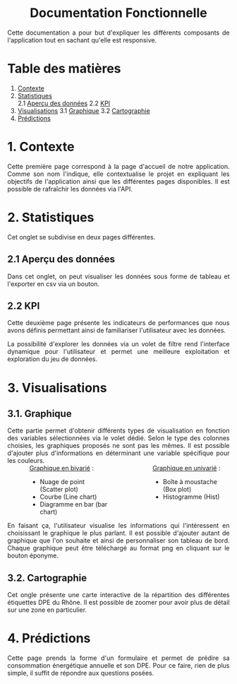<h1 style="text-align: center;">Documentation Fonctionnelle</h1>

<div style="text-align: justify;">
Cette documentation a pour but d'expliquer les différents composants de l'application tout en sachant qu'elle est responsive.</div>

# Table des matières
1. [Contexte](#1-contexte)
2. [Statistiques](#2-stats)   
2.1 [Aperçu des données](#21-aperçu-des-données)
2.2 [KPI](#22-kpi)
3. [Visualisations](#3-graphs)
3.1 [Graphique](#31-graphique)
3.2 [Cartographie](#32-cartographie)
4. [Prédictions](#4-prédictions)

# 1. Contexte

<div style="text-align: justify;">Cette première page correspond à la page d'accueil de notre application. Comme son nom l'indique, elle contextualise le projet en expliquant les objectifs de l'application ainsi que les différentes pages disponibles. Il est possible de rafraîchir les données via l'API.</div>

# 2. Statistiques
<div style="text-align: justify;">Cet onglet se subdivise en deux pages différentes.</div>

## 2.1 Aperçu des données
<div style="text-align: justify;"> Dans cet onglet, on peut visualiser les données sous forme de tableau et l'exporter en csv via un bouton.

## 2.2 KPI
Cette deuxième page présente les indicateurs de performances que nous avons définis permettant ainsi de familiariser l'utilisateur avec les données.</div>

<div style="text-align: justify;">La possibilité d'explorer les données via un volet de filtre rend l'interface dynamique pour l'utilisateur et permet une meilleure exploitation et exploration du jeu de données.</div>

# 3. Visualisations

## 3.1. Graphique
<div style="text-align: justify;">Cette partie permet d'obtenir différents types de visualisation en fonction des variables sélectionnées via le volet dédié. Selon le type des colonnes choisies, les graphiques proposés ne sont pas les mêmes. Il est possible d'ajouter plus d'informations en déterminant une variable spécifique pour les couleurs.</div>

<div style="display: flex; margin-left: 50px;">
    <div style="margin-right: 100px;">
        <u>Graphique en bivarié</u> :
        <ul>
            <li>Nuage de point (Scatter plot)</li>
            <li>Courbe (Line chart)</li>
            <li>Diagramme en bar (bar chart)</li>
        </ul>
    </div>
    <div>
        <u>Graphique en univarié</u> :
        <ul>
            <li>Boîte à moustache (Box plot)</li>
            <li>Histogramme (Hist)</li>
        </ul>
    </div>
</div>

<div style="text-align: justify;">En faisant ça, l'utilisateur visualise les informations qui l'intéressent en choisissant le graphique le plus parlant. Il est possible d'ajouter autant de graphique que l'on souhaite et ainsi de personnaliser son tableau de bord. Chaque graphique peut être téléchargé au format png en cliquant sur le bouton éponyme.
</div>


## 3.2. Cartographie
<div style="text-align: justify;">Cet ongle présente une carte interactive de la répartition des différentes étiquettes DPE du Rhône. Il est possible de zoomer pour avoir plus de détail sur une zone en particulier.</div>

# 4. Prédictions
<div style="text-align: justify;">Cette page prends la forme d'un formulaire et permet de prédire sa consommation énergétique annuelle et son DPE. Pour ce faire, rien de plus simple, il suffit de répondre aux questions posées.</div>
